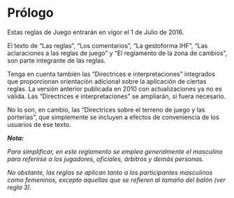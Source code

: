 # Prólogo

Estas reglas de Juego entrarán en vigor el 1 de Julio de 2016.

El texto de “Las reglas”, “Los comentarios”, “La gestoforma IHF”,
“Las aclaraciones a las reglas de juego” y “El reglamento de la zona
de cambios”, son parte integrante de las reglas.

Tenga en cuenta también las “Directrices e interpretaciones”
integrados que proporcionan orientación adicional sobre la aplicación
de ciertas reglas. La versión anterior publicada en 2010 con
actualizaciones ya no es válida. Las “Directrices e interpretaciones”
se ampliarán, si fuera necesario.

No lo son, en cambio, las “Directrices sobre el terreno de juego y las
porterías”, que simplemente se incluyen a efectos de conveniencia
de los usuarios de ese texto.

***Nota:***

*Para simplificar, en este reglamento se emplea generalmente el
masculino para referirse a los jugadores, oficiales, árbitros y demás
personas.*

*No obstante, las reglas se aplican tanto a los participantes masculinos
como femeninos, excepto aquellas que se refieren al tamaño del
balón (ver regla 3).*
